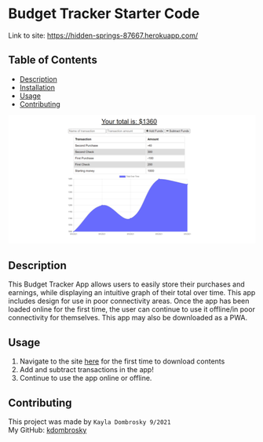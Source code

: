 # Budget Tracker Starter Code

Link to site: https://hidden-springs-87667.herokuapp.com/ 
<br/>

## Table of Contents 
* [Description](#description)
* [Installation](#installation)
* [Usage](#usage)
* [Contributing](#contributing)

![Budget-tracker preview](https://github.com/kdombrosky/budget-tracker-pwa/blob/main/public/assets/preview.png?raw=true)

## Description 
This Budget Tracker App allows users to easily store their purchases and earnings, while displaying an intuitive graph of their total over time. This app includes design for use in poor connectivity areas. Once the app has been loaded online for the first time, the user can continue to use it offline/in poor connectivity for themselves. This app may also be downloaded as a PWA. 


## Usage
1. Navigate to the site [here](https://hidden-springs-87667.herokuapp.com/) for the first time to download contents 
2. Add and subtract transactions in the app! 
3. Continue to use the app online or offline. 

## Contributing
This project was made by `Kayla Dombrosky 9/2021` <br/>
My GitHub: [kdombrosky](https://github.com/kdombrosky) 
